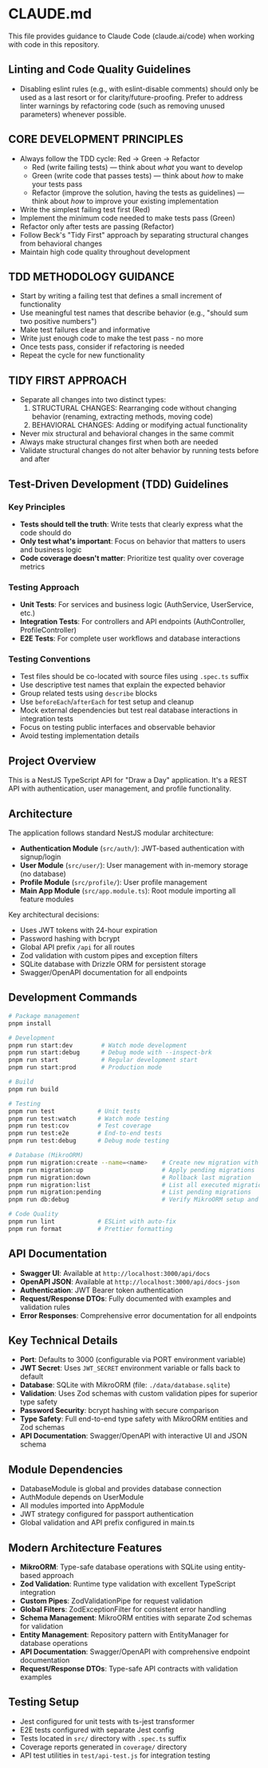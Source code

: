 # CLAUDE.md

This file provides guidance to Claude Code (claude.ai/code) when working with code in this repository.

## Linting and Code Quality Guidelines

- Disabling eslint rules (e.g., with eslint-disable comments) should only be used as a last resort or for clarity/future-proofing. Prefer to address linter warnings by refactoring code (such as removing unused parameters) whenever possible.

## CORE DEVELOPMENT PRINCIPLES
- Always follow the TDD cycle: Red → Green → Refactor
    - Red (write failing tests) — think about _what_ you want to develop
    - Green (write code that passes tests) — think about _how_ to make your tests pass
    - Refactor (improve the solution, having the tests as guidelines) — think about _how_ to improve your existing implementation
- Write the simplest failing test first (Red)
- Implement the minimum code needed to make tests pass (Green)
- Refactor only after tests are passing (Refactor)
- Follow Beck's "Tidy First" approach by separating structural changes from behavioral changes
- Maintain high code quality throughout development

## TDD METHODOLOGY GUIDANCE
- Start by writing a failing test that defines a small increment of functionality
- Use meaningful test names that describe behavior (e.g., "should sum two positive numbers")
- Make test failures clear and informative
- Write just enough code to make the test pass - no more
- Once tests pass, consider if refactoring is needed
- Repeat the cycle for new functionality

## TIDY FIRST APPROACH
- Separate all changes into two distinct types:
    1. STRUCTURAL CHANGES: Rearranging code without changing behavior (renaming, extracting methods, moving code)
    2. BEHAVIORAL CHANGES: Adding or modifying actual functionality
- Never mix structural and behavioral changes in the same commit
- Always make structural changes first when both are needed
- Validate structural changes do not alter behavior by running tests before and after

## Test-Driven Development (TDD) Guidelines

### Key Principles
- **Tests should tell the truth**: Write tests that clearly express what the code should do
- **Only test what's important**: Focus on behavior that matters to users and business logic
- **Code coverage doesn't matter**: Prioritize test quality over coverage metrics

### Testing Approach
- **Unit Tests**: For services and business logic (AuthService, UserService, etc.)
- **Integration Tests**: For controllers and API endpoints (AuthController, ProfileController)
- **E2E Tests**: For complete user workflows and database interactions

### Testing Conventions
- Test files should be co-located with source files using `.spec.ts` suffix
- Use descriptive test names that explain the expected behavior
- Group related tests using `describe` blocks
- Use `beforeEach`/`afterEach` for test setup and cleanup
- Mock external dependencies but test real database interactions in integration tests
- Focus on testing public interfaces and observable behavior
- Avoid testing implementation details

## Project Overview

This is a NestJS TypeScript API for "Draw a Day" application. It's a REST API with authentication, user management, and profile functionality.

## Architecture

The application follows standard NestJS modular architecture:

- **Authentication Module** (`src/auth/`): JWT-based authentication with signup/login
- **User Module** (`src/user/`): User management with in-memory storage (no database)
- **Profile Module** (`src/profile/`): User profile management
- **Main App Module** (`src/app.module.ts`): Root module importing all feature modules

Key architectural decisions:

- Uses JWT tokens with 24-hour expiration
- Password hashing with bcrypt
- Global API prefix `/api` for all routes
- Zod validation with custom pipes and exception filters
- SQLite database with Drizzle ORM for persistent storage
- Swagger/OpenAPI documentation for all endpoints

## Development Commands

```bash
# Package management
pnpm install

# Development
pnpm run start:dev        # Watch mode development
pnpm run start:debug      # Debug mode with --inspect-brk
pnpm run start            # Regular development start
pnpm run start:prod       # Production mode

# Build
pnpm run build

# Testing
pnpm run test            # Unit tests
pnpm run test:watch      # Watch mode testing
pnpm run test:cov        # Test coverage
pnpm run test:e2e        # End-to-end tests
pnpm run test:debug      # Debug mode testing

# Database (MikroORM)
pnpm run migration:create --name=<name>    # Create new migration with current schema diff
pnpm run migration:up                      # Apply pending migrations
pnpm run migration:down                    # Rollback last migration
pnpm run migration:list                    # List all executed migrations
pnpm run migration:pending                 # List pending migrations
pnpm run db:debug                          # Verify MikroORM setup and configuration

# Code Quality
pnpm run lint            # ESLint with auto-fix
pnpm run format          # Prettier formatting
```

## API Documentation

- **Swagger UI**: Available at `http://localhost:3000/api/docs`
- **OpenAPI JSON**: Available at `http://localhost:3000/api/docs-json`
- **Authentication**: JWT Bearer token authentication
- **Request/Response DTOs**: Fully documented with examples and validation rules
- **Error Responses**: Comprehensive error documentation for all endpoints

## Key Technical Details

- **Port**: Defaults to 3000 (configurable via PORT environment variable)
- **JWT Secret**: Uses `JWT_SECRET` environment variable or falls back to default
- **Database**: SQLite with MikroORM (file: `./data/database.sqlite`)
- **Validation**: Uses Zod schemas with custom validation pipes for superior type safety
- **Password Security**: bcrypt hashing with secure comparison
- **Type Safety**: Full end-to-end type safety with MikroORM entities and Zod schemas
- **API Documentation**: Swagger/OpenAPI with interactive UI and JSON schema

## Module Dependencies

- DatabaseModule is global and provides database connection
- AuthModule depends on UserModule
- All modules imported into AppModule
- JWT strategy configured for passport authentication
- Global validation and API prefix configured in main.ts

## Modern Architecture Features

- **MikroORM**: Type-safe database operations with SQLite using entity-based approach
- **Zod Validation**: Runtime type validation with excellent TypeScript integration
- **Custom Pipes**: ZodValidationPipe for request validation
- **Global Filters**: ZodExceptionFilter for consistent error handling
- **Schema Management**: MikroORM entities with separate Zod schemas for validation
- **Entity Management**: Repository pattern with EntityManager for database operations
- **API Documentation**: Swagger/OpenAPI with comprehensive endpoint documentation
- **Request/Response DTOs**: Type-safe API contracts with validation examples

## Testing Setup

- Jest configured for unit tests with ts-jest transformer
- E2E tests configured with separate Jest config
- Tests located in `src/` directory with `.spec.ts` suffix
- Coverage reports generated in `coverage/` directory
- API test utilities in `test/api-test.js` for integration testing
